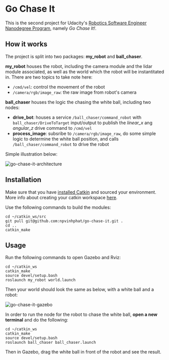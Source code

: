 # Go Chase It

This is the second project for Udacity's [Robotics Software Engineer Nanodegree Program](https://www.udacity.com/course/robotics-software-engineer--nd209), namely *Go Chase It!*.

## How it works

The project is split into two packages: **my_robot** and **ball_chaser**.

**my_robot** houses the robot, including the camera module and the lidar module associated, as well as the world which the robot will be instantitated in. There are two topics to take note here:
* `/cmd/vel`: control the movement of the robot
* `/camera/rgb/image_raw`: the raw image from robot's camera

**ball_chaser** houses the logic the chasing the white ball, including two nodes:
* **drive_bot**: houses a service `/ball_chaser/command_robot` with `ball_chaser/DriveToTarget` input/output to publish the *linear_x* ang *angular_z* drive command to `/cmd/vel`
* **process_image**: subsribe to `/camera/rgb/image_raw`, do some simple logic to determine the white ball position, and calls `/ball_chaser/command_robot` to drive the robot

Simple illustration below:

![go-chase-it-architecture](https://user-images.githubusercontent.com/10416670/81492756-6e091600-92d5-11ea-94b6-cbe4c25ecd4b.png)

## Installation

Make sure that you have [installed Catkin](http://www.ros.org/wiki/catkin#Installing_catkin) and sourced your environment. More info about creating your catkin workspace [here](http://www.ros.org/wiki/catkin#Installing_catkin).

Use the following commands to build the modules:

```
cd ~/catkin_ws/src
git pull git@github.com:npvinhphat/go-chase-it.git .
cd ..
catkin_make
```

## Usage

Run the following commands to open Gazebo and Rviz:

```
cd ~/catkin_ws
catkin_make
source devel/setup.bash
roslaunch my_robot world.launch
```

Then your world should look the same as below, with a white ball and a robot:

![go-chase-it-gazebo](https://user-images.githubusercontent.com/10416670/81492119-58ddb880-92d0-11ea-94be-1991c388adad.png)

In order to run the node for the robot to chase the white ball, **open a new terminal** and do the following:

```
cd ~/catkin_ws
catkin_make
source devel/setup.bash
roslaunch ball_chaser ball_chaser.launch
```

Then in Gazebo, drag the white ball in front of the robot and see the result.
